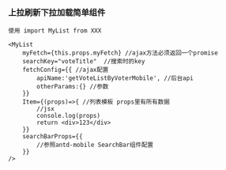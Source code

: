 ### 上拉刷新下拉加载简单组件

    使用 import MyList from XXX

    <MyList 
        myFetch={this.props.myFetch} //ajax方法必须返回一个promise
        searchKey="voteTitle"  //搜索时的key
        fetchConfig={{ //ajax配置
            apiName:'getVoteListByVoterMobile', //后台api
            otherParams:{} //参数
        }}
        Item={(props)=>{ //列表模板 props里有所有数据
            //jsx
            console.log(props)
            return <div>123</div>
        }}
        searchBarProps={{
            //参照antd-mobile SearchBar组件配置
        }}
    />